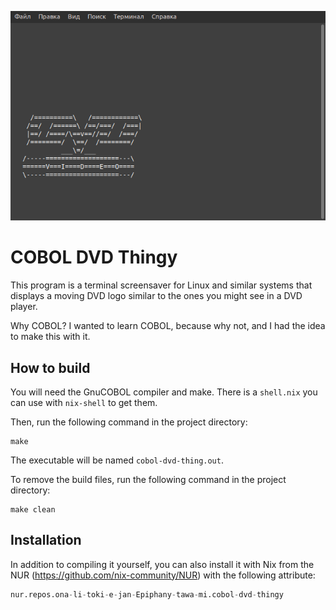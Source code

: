 ![screenshot](screenshots/screensaver.png)

# COBOL DVD Thingy

This program is a terminal screensaver for Linux and similar systems that
displays a moving DVD logo similar to the ones you might see in a DVD player.

Why COBOL? I wanted to learn COBOL, because why not, and I had the idea to make
this with it.

## How to build

You will need the GnuCOBOL compiler and make. There is a `shell.nix` you can use
with `nix-shell` to get them.

Then, run the following command in the project directory:

```console
make
```

The executable will be named `cobol-dvd-thing.out`.

To remove the build files, run the following command in the project directory:

```console
make clean
```

## Installation

In addition to compiling it yourself, you can also install it with Nix from the
NUR (https://github.com/nix-community/NUR) with the following attribute:

```nix
nur.repos.ona-li-toki-e-jan-Epiphany-tawa-mi.cobol-dvd-thingy
```
